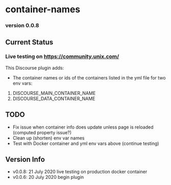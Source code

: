 # container-names

### version 0.0.8

## Current Status

### Live testing on https://community.unix.com/

This Discourse plugin adds:

- The container names or ids of the containers listed in the yml file for two env vars:

1.  DISCOURSE_MAIN_CONTAINER_NAME
2.  DISCOURSE_DATA_CONTAINER_NAME

## TODO

- Fix issue when container info does update unless page is reloaded (computed property issue?)
- Clean up (shorten) env var names
- Test with Docker container and yml env vars above (continue testing)

## Version Info

- v0.0.8: 21 July 2020 live testing on production docker container
- v0.0.6: 20 July 2020 begin plugin
